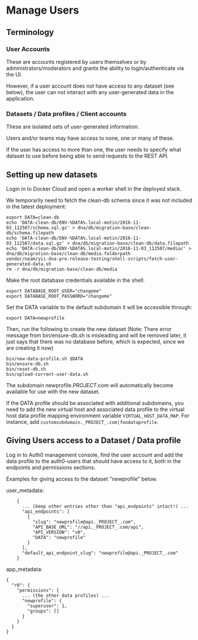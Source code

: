 Manage Users
============

## Terminology

### User Accounts

These are accounts registered by users themselves or by administrators/moderators and grants the ability to login/authenticate via the UI. 

However, if a user account does not have access to any dataset (see below), the user can not interact with any user-generated data in the application. 

### Datasets / Data profiles / Client accounts

These are isolated sets of user-generated information. 

Users and/or teams may have access to none, one or many of these. 

If the user has access to more than one, the user needs to specify what dataset to use before being able to send requests to the REST API. 

## Setting up new datasets 

Login in to Docker Cloud and open a worker shell in the deployed stack. 

We temporarily need to fetch the clean-db schema since it was not included in the latest deployment:

    export DATA=clean-db
    echo 'DATA-clean-db/ENV-%DATA%.local-motin/2016-11-03_112507/schema.sql.gz' > dna/db/migration-base/clean-db/schema.filepath
    echo 'DATA-clean-db/ENV-%DATA%.local-motin/2016-11-03_112507/data.sql.gz' > dna/db/migration-base/clean-db/data.filepath
    echo 'DATA-clean-db/ENV-%DATA%.local-motin/2016-11-03_112507/media/' > dna/db/migration-base/clean-db/media.folderpath
    vendor/neam/yii-dna-pre-release-testing/shell-scripts/fetch-user-generated-data.sh
    rm -r dna/db/migration-base/clean-db/media

Make the root database credentials available in the shell:

    export DATABASE_ROOT_USER="changeme"
    export DATABASE_ROOT_PASSWORD="changeme"

Set the DATA variable to the default subdomain it will be accessible through:

    export DATA=newprofile

Then, run the following to create the new dataset (Note: There error message from bin/ensure-db.sh is misleading and will be removed later, it just says that there was no database before, which is expected, since we are creating it now)

    bin/new-data-profile.sh $DATA
    bin/ensure-db.sh
    bin/reset-db.sh
    bin/upload-current-user-data.sh

The subdomain newprofile._PROJECT_.com will automatically become available for use with the new dataset. 

If the DATA profile should be associated with additional subdomains, you need to add the new virtual host and associated data profile to the virtual host data profile mapping environment variable `VIRTUAL_HOST_DATA_MAP`. For instance, add `customsubdomain._PROJECT_.com|foodataprofile`.

## Giving Users access to a Dataset / Data profile 

Log in to Auth0 management console, find the user account and add the data profile to the auth0-users that should have access to it, both in the endpoints and permissions sections.

Examples for giving access to the dataset "newprofile" below. 

user_metadata:

```
    {
      ... (keep other entries other than "api_endpoints" intact!) ...
      "api_endpoints": [
        {
          "slug": "newprofile@api._PROJECT_.com",
          "API_BASE_URL": "//api._PROJECT_.com/api",
          "API_VERSION": "v0",
          "DATA": "newprofile"
        }
      ],
      "default_api_endpoint_slug": "newprofile@api._PROJECT_.com"
    }
```

app_metadata:

```
{
  "r0": {
    "permissions": {
      ... (the other data profiles) ...
      "newprofile": {
        "superuser": 1,
        "groups": []
      }
    }
  }
}
```
